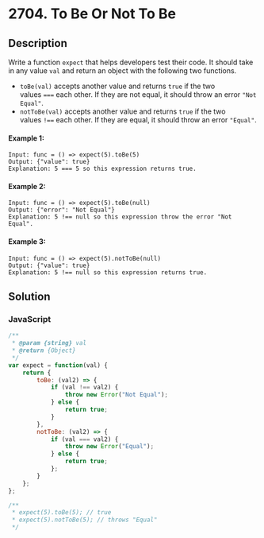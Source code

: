 # 2704. To Be Or Not To Be


## Description
Write a function `expect` that helps developers test their code. It should take in any value `val` and return an object with the following two functions.

-   `toBe(val)` accepts another value and returns `true` if the two values `===` each other. If they are not equal, it should throw an error `"Not Equal"`.
-   `notToBe(val)` accepts another value and returns `true` if the two values `!==` each other. If they are equal, it should throw an error `"Equal"`.

#### Example 1:
```
Input: func = () => expect(5).toBe(5)
Output: {"value": true}
Explanation: 5 === 5 so this expression returns true.
```

#### Example 2:
```
Input: func = () => expect(5).toBe(null)
Output: {"error": "Not Equal"}
Explanation: 5 !== null so this expression throw the error "Not Equal".
```

#### Example 3:
```
Input: func = () => expect(5).notToBe(null)
Output: {"value": true}
Explanation: 5 !== null so this expression returns true.
```


## Solution

### JavaScript
```js
/**
 * @param {string} val
 * @return {Object}
 */
var expect = function(val) {
    return {
        toBe: (val2) => {
            if (val !== val2) {
                throw new Error("Not Equal");
            } else {
                return true;
            }
        },
        notToBe: (val2) => {
            if (val === val2) {
                throw new Error("Equal");
            } else {
                return true;
            };
        }
    };
};

/**
 * expect(5).toBe(5); // true
 * expect(5).notToBe(5); // throws "Equal"
 */
```
